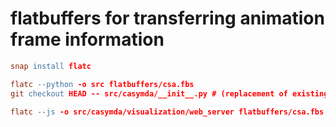 # flatbuffers for transferring animation frame information

```l
snap install flatc

flatc --python -o src flatbuffers/csa.fbs
git checkout HEAD -- src/casymda/__init__.py # (replacement of existing file avoidable?)

flatc --js -o src/casymda/visualization/web_server flatbuffers/csa.fbs
```
